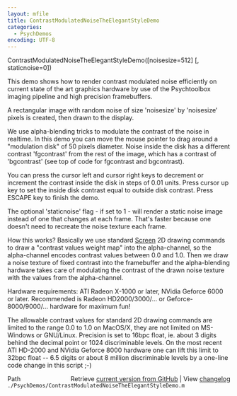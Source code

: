 ```yaml
---
layout: mfile
title: ContrastModulatedNoiseTheElegantStyleDemo
categories:
  - PsychDemos
encoding: UTF-8
---
```


ContrastModulatedNoiseTheElegantStyleDemo([noisesize=512] [, staticnoise=0])

This demo shows how to render contrast modulated noise efficiently on
current state of the art graphics hardware by use of the Psychtoolbox
imaging pipeline and high precision framebuffers.

A rectangular image with random noise of size
'noisesize' by 'noisesize' pixels is created, then drawn to the display.

We use alpha-blending tricks to modulate the contrast of the noise in
realtime. In this demo you can move the mouse pointer to drag around a
"modulation disk" of 50 pixels diameter. Noise inside the disk has a
different contrast 'fgcontrast' from the rest of the image, which has a
contrast of 'bgcontrast' (see top of code for fgcontrast and bgcontrast).

You can press the cursor left and cursor right keys to decrement or
increment the contrast inside the disk in steps of 0.01 units. Press
cursor up key to set the inside disk contrast equal to outside disk
contrast. Press ESCAPE key to finish the demo.

The optional 'staticnoise' flag - if set to 1 - will render a static
noise image instead of one that changes at each frame. That's faster
because one doesn't need to recreate the noise texture each frame.

How this works? Basically we use standard [Screen](/docs/Screen) 2D drawing commands to
draw a "contrast values weight map" into the alpha-channel, so the
alpha-channel encodes contrast values between 0.0 and 1.0.
Then we draw a noise texture of fixed contrast into the framebuffer
and the alpha-blending hardware takes care of modulating the
contrast of the drawn noise texture with the values from the
alpha-channel.

Hardware requirements: ATI Radeon X-1000 or later, NVidia Geforce 6000 or
later. Recommended is Radeon HD2000/3000/... or Geforce-8000/9000/...
hardware for maximum fun!

The allowable contrast values for standard 2D drawing commands are
limited to the range 0.0 to 1.0 on MacOS/X, they are not limited on
MS-Windows or GNU/Linux. Precision is set to 16bpc float, ie. about 3
digits behind the decimal point or 1024 discriminable levels. On the most
recent ATI HD-2000 and NVidia Geforce 8000 hardware one can lift this limit
to 32bpc float -- 6.5 digits or about 8 million discriminable levels by a
one-line code change in this script ;-)


<div class="code_header" style="text-align:right;">
  <span style="float:left;">Path&nbsp;&nbsp;</span> <span class="counter">Retrieve <a href=
  "https://raw.github.com/Psychtoolbox-3/Psychtoolbox-3/beta/./PsychDemos/ContrastModulatedNoiseTheElegantStyleDemo.m">current version from GitHub</a> | View <a href=
  "https://github.com/Psychtoolbox-3/Psychtoolbox-3/commits/beta/./PsychDemos/ContrastModulatedNoiseTheElegantStyleDemo.m">changelog</a></span>
</div>
<div class="code">
  <code>./PsychDemos/ContrastModulatedNoiseTheElegantStyleDemo.m</code>
</div>
